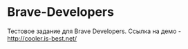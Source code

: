 # Brave-Developers

Тестовое задание для Brave Developers.
Ссылка на демо - http://cooler.is-best.net/
